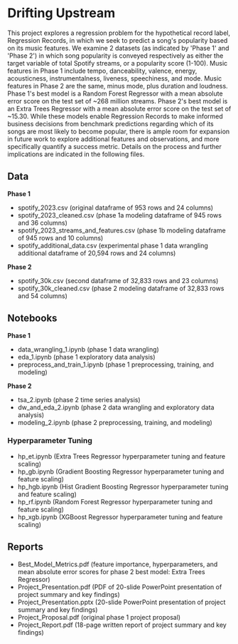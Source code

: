 # Drifting Upstream

This project explores a regression problem for the hypothetical record label, Regression Records, in which we seek to predict a song's popularity based on its music features. We examine 2 datasets (as indicated by 'Phase 1' and 'Phase 2') in which song popularity is conveyed respectively as either the target variable of total Spotify streams, or a popularity score (1-100). Music features in Phase 1 include tempo, danceability, valence, energy, acousticness, instrumentalness, liveness, speechiness, and mode. Music features in Phase 2 are the same, minus mode, plus duration and loudness. Phase 1's best model is a Random Forest Regressor with a mean absolute error score on the test set of ~268 million streams. Phase 2's best model is an Extra Trees Regressor with a mean absolute error score on the test set of ~15.30. While these models enable Regression Records to make informed business decisions from benchmark predictions regarding which of its songs are most likely to become popular, there is ample room for expansion in future work to explore additional features and observations, and more specifically quantify a success metric. Details on the process and further implications are indicated in the following files.

## Data

**Phase 1**
- spotify_2023.csv (original dataframe of 953 rows and 24 columns)
- spotify_2023_cleaned.csv (phase 1a modeling dataframe of 945 rows and 36 columns)
- spotify_2023_streams_and_features.csv (phase 1b modeling dataframe of 945 rows and 10 columns)
- spotify_additional_data.csv (experimental phase 1 data wrangling additional dataframe of 20,594 rows and 24 columns)

**Phase 2**
- spotify_30k.csv (second dataframe of 32,833 rows and 23 columns)
- spotify_30k_cleaned.csv (phase 2 modeling dataframe of 32,833 rows and 54 columns)

## Notebooks

**Phase 1**
- data_wrangling_1.ipynb (phase 1 data wrangling)
- eda_1.ipynb (phase 1 exploratory data analysis)
- preprocess_and_train_1.ipynb (phase 1 preprocessing, training, and modeling)

**Phase 2**
- tsa_2.ipynb (phase 2 time series analysis)
- dw_and_eda_2.ipynb (phase 2 data wrangling and exploratory data analysis)
- modeling_2.ipynb (phase 2 preprocessing, training, and modeling)

### Hyperparameter Tuning
- hp_et.ipynb (Extra Trees Regressor hyperparameter tuning and feature scaling)
- hp_gb.ipynb (Gradient Boosting Regressor hyperparameter tuning and feature scaling)
- hp_hgb.ipynb (Hist Gradient Boosting Regressor hyperparameter tuning and feature scaling)
- hp_rf.ipynb (Random Forest Regressor hyperparameter tuning and feature scaling)
- hp_xgb.ipynb (XGBoost Regressor hyperparameter tuning and feature scaling)

## Reports

- Best_Model_Metrics.pdf (feature importance, hyperparameters, and mean absolute error scores for phase 2 best model: Extra Trees Regressor)
- Project_Presentation.pdf (PDF of 20-slide PowerPoint presentation of project summary and key findings)
- Project_Presentation.pptx (20-slide PowerPoint presentation of project summary and key findings)
- Project_Proposal.pdf (original phase 1 project proposal)
- Project_Report.pdf (18-page written report of project summary and key findings)
